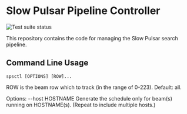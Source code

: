 Slow Pulsar Pipeline Controller
===============================
![Test suite status](https://github.com/chime-sps/controller/workflows/Tests/badge.svg)

This repository contains the code for managing the Slow Pulsar search pipeline.

Command Line Usage
------------------

```
spsctl [OPTIONS] [ROW]...
```

  ROW is the beam row which to track (in the range of 0-223). Default: all.

Options:
  --host HOSTNAME  Generate the schedule only for beam(s) running on
                   HOSTNAME(s). (Repeat to include multiple hosts.)
